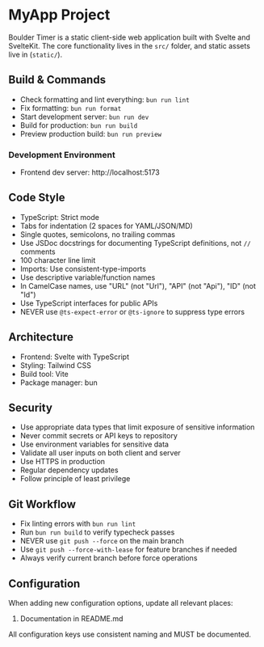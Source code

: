 # MyApp Project

Boulder Timer is a static client-side web application built with Svelte and SvelteKit.
The core functionality lives in the `src/` folder, and static assets live in (`static/`).

## Build & Commands

- Check formatting and lint everything: `bun run lint`
- Fix formatting: `bun run format`
- Start development server: `bun run dev`
- Build for production: `bun run build`
- Preview production build: `bun run preview`

### Development Environment

- Frontend dev server: http://localhost:5173

## Code Style

- TypeScript: Strict mode
- Tabs for indentation (2 spaces for YAML/JSON/MD)
- Single quotes, semicolons, no trailing commas
- Use JSDoc docstrings for documenting TypeScript definitions, not `//` comments
- 100 character line limit
- Imports: Use consistent-type-imports
- Use descriptive variable/function names
- In CamelCase names, use "URL" (not "Url"), "API" (not "Api"), "ID" (not "Id")
- Use TypeScript interfaces for public APIs
- NEVER use `@ts-expect-error` or `@ts-ignore` to suppress type errors

## Architecture

- Frontend: Svelte with TypeScript
- Styling: Tailwind CSS
- Build tool: Vite
- Package manager: bun

## Security

- Use appropriate data types that limit exposure of sensitive information
- Never commit secrets or API keys to repository
- Use environment variables for sensitive data
- Validate all user inputs on both client and server
- Use HTTPS in production
- Regular dependency updates
- Follow principle of least privilege

## Git Workflow

- Fix linting errors with `bun run lint`
- Run `bun run build` to verify typecheck passes
- NEVER use `git push --force` on the main branch
- Use `git push --force-with-lease` for feature branches if needed
- Always verify current branch before force operations

## Configuration

When adding new configuration options, update all relevant places:

1. Documentation in README.md

All configuration keys use consistent naming and MUST be documented.
